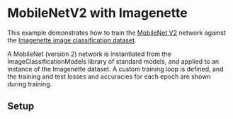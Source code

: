 # MobileNetV2 with Imagenette

This example demonstrates how to train the [MobileNet V2](https://arxiv.org/abs/1801.04381) network against the [Imagenette image classification dataset](https://github.com/fastai/imagenette).

A MobileNet (version 2) network is instantiated from the ImageClassificationModels library of standard models, and applied to an instance of the Imagenette dataset. A custom training loop is defined, and the training and test losses and accuracies for each epoch are shown during training.

## Setup

